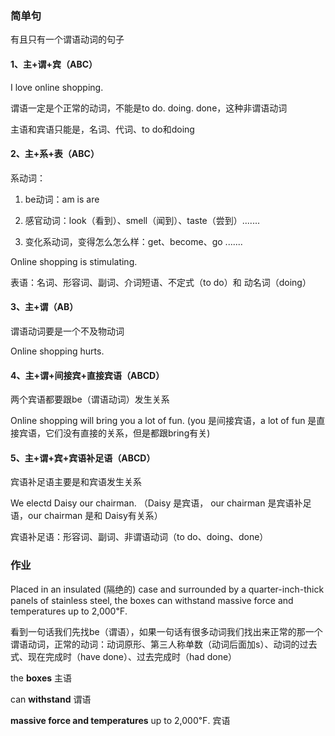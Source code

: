 ### 简单句

有且只有一个谓语动词的句子

#### 1、主+谓+宾（ABC）

I love online shopping.

谓语一定是个正常的动词，不能是to do. doing. done，这种非谓语动词

主语和宾语只能是，名词、代词、to do和doing

#### 2、主+系+表（ABC）

系动词：

1. be动词：am is are

2. 感官动词：look（看到）、smell（闻到）、taste（尝到）.......

3. 变化系动词，变得怎么怎么样：get、become、go .......

Online shopping is stimulating.

表语：名词、形容词、副词、介词短语、不定式（to do）和 动名词（doing）

#### 3、主+谓（AB）

谓语动词要是一个不及物动词

Online shopping hurts.

#### 4、主+谓+间接宾+直接宾语（ABCD）

两个宾语都要跟be（谓语动词）发生关系

Online shopping will bring you a lot of fun. (you 是间接宾语，a lot of fun 是直接宾语，它们没有直接的关系，但是都跟bring有关)

#### 5、主+谓+宾+宾语补足语（ABCD）

宾语补足语主要是和宾语发生关系

We electd Daisy	our chairman. （Daisy 是宾语， our chairman 是宾语补足语，our chairman 是和 Daisy有关系）

宾语补足语：形容词、副词、非谓语动词（to do、doing、done）


### 作业

Placed in an insulated (隔绝的) case and surrounded by a quarter-inch-thick panels of stainless steel, the boxes can withstand massive force and temperatures up to 2,000℉. 

看到一句话我们先找be（谓语），如果一句话有很多动词我们找出来正常的那一个谓语动词，正常的动词：动词原形、第三人称单数（动词后面加s）、动词的过去式、现在完成时（have done）、过去完成时（had done）


the **boxes**	主语

can **withstand**	谓语

**massive force and temperatures** up to 2,000℉.	宾语